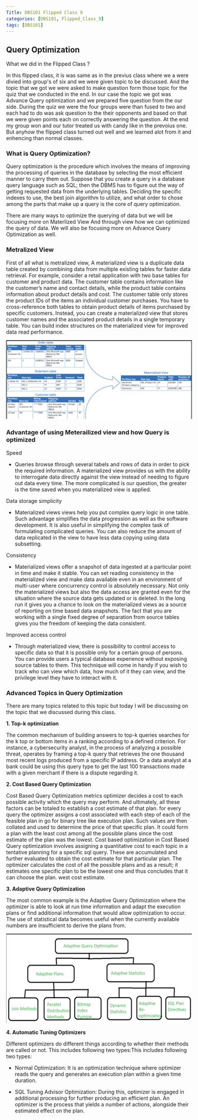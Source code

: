 ```yaml
---
Title: DBS101 Flipped Class 9
categories: [DBS101, Flipped_Class_9]
tags: [DBS101]
---
```


## Query Optimization 

What we did in the Flipped Class ?

In this flipped class, it is was same as in the previus class where we a were divied into group's of six and we were given topic to be discussed. And the topic that we got we were asked to make question form those topic for the quiz that we conducted in the end. In our case the topic we got was Advance Query optimization and we prepared five question from the our side. During the quiz we were the four groups were than fused to two and each had to do was ask question to the their opponents and based on that we were given points each on correctly answering the question. At the end my group won and our tutor treated us with candy like in the prevoius one. But anyhow the flipped class turned out well and we learned alot from it and enhencing than normal classes.

### What is Query Optimization?

Query optimization is the procedure which involves the means of improving the processing of queries in the database by selecting the most efficient manner to carry them out. Suppose that you create a query in a database query language such as SQL; then the DBMS has to figure out the way of getting requested data from the underlying tables. Deciding the specific indexes to use, the best join algorithm to utilize, and what order to chose among the parts that make up a query is the core of query optimization.

There are many ways to optimize the querying of data but we will be focusing more on Materlized View And through view how we can optimized the query of data. We will also be focusing more on Advance Query Optimization as well. 

### Metralized View 

First of all what is metralized view, A materialized view is a duplicate data table created by combining data from multiple existing tables for faster data retrieval. For example, consider a retail application with two base tables for customer and product data. The customer table contains information like the customer’s name and contact details, while the product table contains information about product details and cost. The customer table only stores the product IDs of the items an individual customer purchases. You have to cross-reference both tables to obtain product details of items purchased by specific customers. Instead, you can create a materialized view that stores customer names and the associated product details in a single temporary table. You can build index structures on the materialized view for 
improved data read performance.

![Alt text](../image/M_view.png)

### Advantage of using  Meterailized view and how Query is optimized

Speed
  
- Queries browse through several tabels and rows of data in order to pick the required information. A materialized view provides us with the ability to interrogate data directly against the view instead of needing to figure out data every time. The more complicated is our question, the greater is the time saved when you materialized view is applied.
  
Data storage simplicity
 
- Materialized views views help you put complex query logic in one table. Such advantage simplifies the data progression as well as the software development. It is also useful in simplifying the complex task of formulating complicated queries. You can also reduce the amount of data replicated in the view to have less data copying using data subsetting.
  
Consistency
 
- Materialized views offer a snapshot of data ingested at a particular point in time and make it stable. You can set reading consistency in the materialized view and make data available even in an environment of multi-user where concurrency control is absolutely necessary.
Not only the materialized views but also the data access are granted even for the  situation where the source data gets updated or is deleted. In the long run it gives you a chance to look on the materialized views as a source of reporting on time based data snapshots. The fact that you are working with a single fixed degree of separation from source tables gives you the freedom of keeping the data consistent.
 
Improved access control
 
- Through materialized view, there is possibility to control access to specific data so that it is possible only for a certain group of persons. You can provide users a typical database experience without exposing source tables to them. This technique will come in handy if you wish to track who can view which data, how much of it they can view, and the privilege level they have to interact with it.

### Advanced Topics in Query Optimization

There are many topics related to this topic but today I will be discussing on  the topic that we discussed during this class. 

**1. Top-k optimization**

The common mechanism of building answers to top-k queries searches for the k top or bottom items in a ranking according to a defined criterion. For instance, a cybersecurity analyst, in the process of analyzing a possible threat, operates by framing a top-k query that retrieves the one thousand most recent logs produced from a specific IP address. Or a data analyst at a bank could be using this query type to get the last 100 transactions made with a given merchant if there is a dispute regarding it. 

**2. Cost Based Query Optimization**

Cost Based Query Optimization metrics optimizer decides a cost to each possible activity which the query may perform. And ultimately, all these factors can be totaled to establish a cost estimate of that plan. for every query the optimizer assigns a cost associated with each step of each of the feasible plan in go for binary tree like execution plan. Such values are then collated and used to determine the price of that specific plan. It could form a plan with the least cost among all the possible plans since the cost estimate of the plan was the lowest. Cost based optimization in Cost Based Query optimization involves assigning a quantitative cost to each topic in a tentative planning for a specific sql query. These are accumulated and further evaluated to obtain the cost estimate for that particular plan. The optimizer calculates the cost of all the possible plans and as a result; it estimates one specific plan to be the lowest one and thus concludes that it can choose the plan. west cost estimate.

**3. Adaptive Query Optimization**

The most common example is the Adaptive Query Optimization where the optimizer is able to look at run time information and adapt the execution plans or find additional information that would allow optimization to occur. The use of statistical data becomes useful when the currently available numbers are insufficient to derive the plans from.

![Alt text](../image/AQO.png)

**4. Automatic Tuning Optimizers**

Different optimizers do different things according to whether their methods are called or not. This includes following two types:This includes following two types:
 
- Normal Optimization: It is an optimization technique where optimizer reads the query and generates an execution plan within a given time duration.
 
- SQL Tuning Advisor Optimization: During this, optimizer is engaged in additional processing for further producing an efficient plan. An optimizer is the process that yields a number of actions, alongside their estimated effect on the plan.

